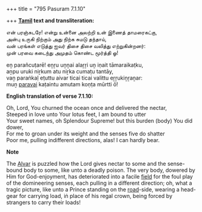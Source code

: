 +++
title = "795 Pasuram 7.1.10"

+++
**[Tamil](/definition/tamil#history "show Tamil definitions") text and transliteration:**

என் பரஞ்சுடரே! என்று உன்னை அலற்றி உன் இணைத் தாமரைகட்கு,  
அன்பு உருகி நிற்கும் அது நிற்க சுமடு தந்தாய்,  
வன் பரங்கள் எடுத்து ஐவர் திசை திசை வலித்து எற்றுகின்றனர்:  
முன் பரவை கடைந்து அமுதம் கொண்ட மூர்த்தி ஓ!

eṉ parañcuṭarē! eṉṟu uṉṉai alaṟṟi uṉ iṇait tāmaraikaṭku,  
aṉpu uruki niṟkum atu niṟka cumaṭu tantāy,  
vaṉ paraṅkaḷ eṭuttu aivar ticai ticai valittu eṟṟukiṉṟaṉar:  
muṉ [paravai](/definition/paravai#history "show paravai definitions") kaṭaintu amutam koṇṭa mūrtti ō!

**English translation of verse 7.1.10:**

Oh, Lord, You churned the ocean once and delivered the nectar,  
Steeped in love unto Your lotus feet, I am bound to utter  
Your sweet names, oh Splendour Supreme! but this burden (body) You did dower,  
For me to groan under its weight and the senses five do shatter  
Poor me, pulling indifferent directions, alas! I can hardly bear.

**Note**

The [Alvar](/definition/aḻvar#vaishnavism "show Alvar definitions") is puzzled how the Lord gives nectar to some and the sense-bound body to some, like unto a deadly poison. The very body, dowered by Him for God-enjoyment, has deteriorated into a facile [field](/definition/field#history "show field definitions") for the foul play of the domineering senses, each pulling in a different direction; oh, what a tragic picture, like unto a Prince standing on the [road](/definition/road#history "show road definitions")-side, wearing a head-gear for carrying load, iṅ place of his regal crown, being forced by strangers to carry their loads!


